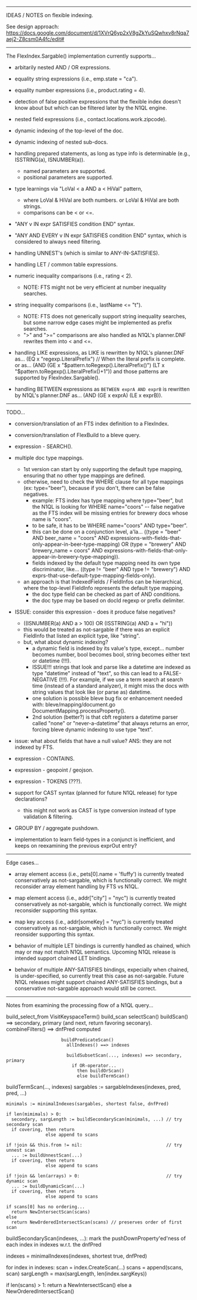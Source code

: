 ------------------------------------------
IDEAS / NOTES on flexible indexing.

See design approach: https://docs.google.com/document/d/1XVrQ6yp2xV8gZkYuSQwhxv8rNqa7aej2-Z8csm0A4fc/edit#

------------------------------------------
The FlexIndex.Sargable() implementation currently supports...

- arbitarily nested AND / OR expressions.

- equality string expressions (i.e., emp.state = "ca").

- equality number expressions (i.e., product.rating = 4).

- detection of false positive expressions that the flexible
  index doesn't know about but which can be filtered later
  by the N1QL engine.

- nested field expressions (i.e., contact.locations.work.zipcode).

- dynamic indexing of the top-level of the doc.

- dynamic indexing of nested sub-docs.

- handling prepared statements, as long as type info is determinable
  (e.g., ISSTRING(a), ISNUMBER(a)).
  - named parameters are supported.
  - positional parameters are supported.

- type learnings via "LoVal < a AND a < HiVal" pattern,
  - where LoVal & HiVal are both numbers.
       or LoVal & HiVal are both strings.
  - comparisons can be < or <=.

- "ANY v IN expr SATISFIES condition END" syntax.

- "ANY AND EVERY v IN expr SATISFIES condition END" syntax,
  which is considered to always need filtering.

- handling UNNEST's (which is similar to ANY-IN-SATISFIES).

- handling LET / common table expressions.

- numeric inequality comparisons (i.e., rating < 2).
  - NOTE: FTS might not be very efficient at number inequality searches.

- string inequality comparisons (i.e., lastName <= "t").
  - NOTE: FTS does not generically support string inequality searches,
    but some narrow edge cases might be implemented as prefix searches.
  - ">" and ">=" comparisons are also handled as N1QL's
     planner.DNF rewrites them into < and <=.

- handling LIKE expressions, as LIKE is rewritten by N1QL's
  planner.DNF as...
    (EQ x "regexp.LiteralPrefix") // When the literal prefix is complete.
  or as...
    (AND (GE x "$pattern.toRegexp().LiteralPrefix()")
         (LT x "$pattern.toRegexp().LiteralPrefix()+1"))
  and those patterns are supported by FlexIndex.Sargable().

- handling BETWEEN expressions as `BETWEEN exprA AND exprB`
  is rewritten by N1QL's planner.DNF as...
    (AND (GE x exprA) (LE x exprB)).

------------------------------------------
TODO...

- conversion/translation of an FTS index definition to a FlexIndex.

- conversion/translation of FlexBuild to a bleve query.

- expression - SEARCH().

- multiple doc type mappings.
  - 1st version can start by only supporting the default type mapping,
    ensuring that no other type mappings are defined.
  - otherwise, need to check the WHERE clause for all type mappings
    (ex: type="beer"), because if you don't, there can be false negatives.
    - example: FTS index has type mapping where type="beer", but the N1QL is
      looking for WHERE name="coors" -- false negative as the FTS index will
      be missing entries for brewery docs whose name is "coors".
    - to be safe, it has to be WHERE name="coors" AND type="beer".
    - this can be done on a conjunction level, a'la...
      ((type = "beer" AND
        beer_name = "coors" AND
        expressions-with-fields-that-only-appear-in-beer-type-mapping) OR
       (type = "brewery" AND
        brewery_name = coors" AND
        expressions-with-fields-that-only-appear-in-brewery-type-mapping)).
    - fields indexed by the default type mapping need its
      own type discriminator, like...
      ((type != "beer" AND type != "brewery") AND
       exprs-that-use-default-type-mapping-fields-only).
  - an approach is that IndexedFields / FieldInfos can be
    hierarchical, where the top-level FieldInfo represents the default
    type mapping.
    - the doc type field can be checked as part of AND conditions.
    - the doc type may be based on docId regexp or prefix delimiter.

- ISSUE: consider this expression - does it produce false negatives?
  - ((ISNUMBER(a) AND a > 100) OR (ISSTRING(a) AND a = "hi"))
  - this would be treated as not-sargable if there was an explicit
      FieldInfo that listed an explicit type, like "string".
  - but, what about dynamic indexing?
    - a dynamic field is indexed by its value's type, except...
      number becomes number, bool becomes bool,
      string becomes either text or datetime (!!!).
    - ISSUE!!! strings that look and parse like a datetime are
      indexed as type "datetime" instead of "text", so this can
      lead to a FALSE-NEGATIVE (!!!).  For example, if we use
      a term search at search time (instead of a standard analyzer),
      it might miss the docs with string values that
      look like (or parse as) datetime.
    - one solution is possible bleve bug fix or enhancement needed with:
      bleve/mapping/document.go DocumentMapping.processProperty().
    - 2nd solution (better?) is that cbft registers a datetime parser
      called "none" or "never-a-datetime" that always returns an
      error, forcing bleve dynamic indexing to use type "text".

- issue: what about fields that have a null value?
  ANS: they are not indexed by FTS.

- expression - CONTAINS.

- expression - geopoint / geojson.

- expression - TOKENS (???).

- support for CAST syntax (planned for future N1QL release)
  for type declarations?
  - this might not work as CAST is type conversion
    instead of type validation & filtering.

- GROUP BY / aggregate pushdown.

- implementation to learn field-types in a conjunct is inefficient,
  and keeps on reexamining the previous exprOut entry?

------------------------------------------
Edge cases...

- array element access (i.e., pets[0].name = 'fluffy') is currently treated
  conservatively as not-sargable, which is functionally correct.
  We might reconsider array element handling by FTS vs N1QL.

- map element access (i.e., addr["city"] = "nyc") is currently treated
  conservatively as not-sargable, which is functionally correct.
  We might reconsider supporting this syntax.

- map key access (i.e., addr[someKey] = "nyc") is currently treated
  conservatively as not-sargable, which is functionally correct.
  We might reonsider supporting this syntax.

- behavior of multiple LET bindings is currently handled as chained,
  which may or may not match N1QL semantics.  Upcoming N1QL release is
  intended support chained LET bindings.

- behavior of multiple ANY-SATISFIES bindings, expecially when
  chained, is under-specified, so currently treat this case as
  not-sargable.  Future N1QL releases might support chained
  ANY-SATISFIES bindings, but a conservative not-sargable approach
  would still be correct.

------------------------------------------
Notes from examining the processing flow of a N1QL query...

build_select_from  VisitKeyspaceTerm()
build_scan           selectScan()
                       buildScan() ==> secondary, primary (and next, return favoring seconary).
                         combineFilters() ==> dnfPred computed

                         buildPredicateScan()
                           allIndexes() ==> indexes

                           buildSubsetScan(..., indexes) ==> secondary, primary
                             if OR-operator...
                               then buildOrScan()
                               else buildTermScan()

  buildTermScan(..., indexes)
    sargables := sargableIndexes(indexes, pred, pred, ...)

    minimals := minimalIndexes(sargables, shortest false, dnfPred)

    if len(mimimals) > 0:
      secondary, sargLength := buildSecondaryScan(minimals, ...) // try secondary scan
      if covering, then return
                   else append to scans

	if !join && this.from != nil:                                // try unnest scan
      ... := buildUnnestScan(...)
      if covering, then return
                   else append to scans

    if !join && len(arrays) > 0:                                 // try dynamic scan
      ... := buildDynamicScan(...)
      if covering, then return
                   else append to scans

    if scans[0] has no ordering...
      return NewIntersectScan(scans)
    else
      return NewOrderedIntersectScan(scans) // preserves order of first scan


buildSecondaryScan(indexes, ...):
  mark the pushDownProperty'ed'ness of each index in indexes w.r.t. the dnfPred

  indexes = minimalIndexes(indexes, shortest true, dnfPred)

  for index in indexes:
     scan = index.CreateScan(...)
     scans = append(scans, scan)
     sargLength = max(sargLength, len(index.sargKeys))

  if len(scans) > 1:
     return a NewIntersectScan()
       else a NewOrderedIntersectScan()
